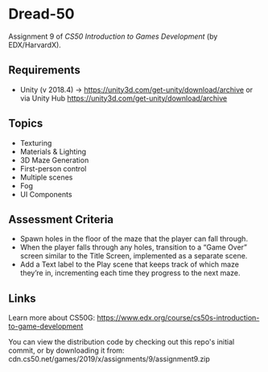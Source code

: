 # Dread-50

Assignment 9 of *CS50 Introduction to Games Development* (by EDX/HarvardX).

## Requirements
- Unity (v 2018.4) -> https://unity3d.com/get-unity/download/archive or via Unity Hub https://unity3d.com/get-unity/download/archive

## Topics
- Texturing
- Materials & Lighting
- 3D Maze Generation
- First-person control
- Multiple scenes
- Fog
- UI Components

## Assessment Criteria
- Spawn holes in the floor of the maze that the player can fall through.
- When the player falls through any holes, transition to a “Game Over” screen similar to the Title Screen, implemented as a separate scene.
- Add a Text label to the Play scene that keeps track of which maze they’re in, incrementing each time they progress to the next maze.

## Links
Learn more about CS50G: https://www.edx.org/course/cs50s-introduction-to-game-development

You can view the distribution code by checking out this repo's initial commit, or by downloading it from: cdn.cs50.net/games/2019/x/assignments/9/assignment9.zip
